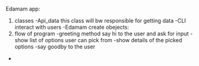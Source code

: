 Edamam app:
1. classes
-Api_data
this class will bw responsible for getting data
-CLI
interact with users
-Edamam
create obejects: 
2. flow of program
-greeting method say hi to the user and ask for input
-show list of options user can pick from
-show details of the picked options
-say goodby to the user
-



